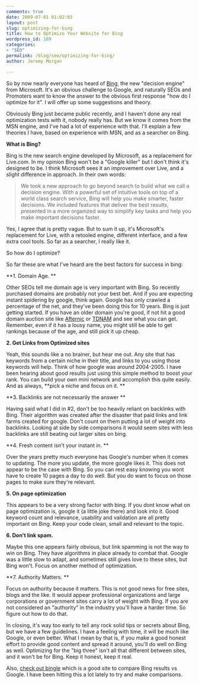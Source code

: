 ```yaml
---
comments: true
date: 2009-07-01 01:02:03
layout: post
slug: optimizing-for-bing
title: How to Optimize Your Website for Bing
wordpress_id: 169
categories:
- "SEO"
permalink: /blog/seo/optimizing-for-bing/
author: Jeremy Morgan

---
```


So by now nearly everyone has heard of [Bing](http://bing.com), the new "decision engine" from Microsoft. It's an obvious challenge to Google, and naturally SEOs and Promoters want to know the answer to the obvious first response "how do I optimize for it". I will offer up some suggestions and theory.


Obviously Bing just became public recently, and I haven't done any real optimization tests with it, nobody really has. But we know it comes from the MSN engine, and I've had a lot of experience with that. I'll explain a few theories I have, based on experience with MSN, and as a searcher on Bing.

**What is Bing?**

Bing is the new search engine developed by Microsoft, as a replacement for Live.com. In my opinion Bing won't be a "Google killer" but I don't think it's designed to be. I think Microsoft sees it an improvement over Live, and a slight difference in approach. In their own words:


> We took a new approach to go beyond search to build what we call a decision engine. With a powerful set of intuitive tools on top of a world class search service, Bing will help you make smarter, faster decisions. We included features that deliver the best results, presented in a more organized way to simplify key tasks and help you make important decisions faster.


Yes, I agree that is pretty vague. But to sum it up, it's Microsoft's replacement for Live, with a retooled engine, different interface, and a few extra cool tools. So far as a searcher, I really like it.

So how do I optimize?

So far these are what I've heard are the best factors for success in bing:

**1. Domain Age. **

Other SEOs tell me domain age is very important with Bing. So recently purchased domains are probably not your best bet. And if you are expecting instant spidering by google, think again. Google has only crawled a percentage of the net, and they've been doing this for 10 years. Bing is just getting started. If you have an older domain you're good, if not hit a good domain auction site like [Afternic](http://www.afternic.com/) or [TDNAM](https://auctions.godaddy.com/trpHome.aspx) and see what you can get. Remember, even if it has a lousy name, you might still be able to get rankings because of the age, and still pick it up cheap.

**2. Get Links from Optimized sites**

Yeah, this sounds like a no brainer, but hear me out. Any site that has keywords from a certain niche in their title, and links to you using those keywords will help. Think of how google was around 2004-2005. I have been hearing about good results just using this simple method to boost your rank. You can build your own mini network and accomplish this quite easily. And as always, **pick a niche and focus on it. **

**3. Backlinks are not necessarily the answer **

Having said what I did in #2, don't be too heavily reliant on backlinks with Bing. Their algorithm was created after the disaster that paid links and link farms created for google. Don't count on them putting a lot of weight into backlinks. Looking at side by side comparisons it would seem sites with less backlinks are still beating out larger sites on bing.

**4. Fresh content isn't your instant in. **

Over the years pretty much everyone has Google's number when it comes to updating. The more you update, the more google likes it. This does not appear to be the case with Bing. So you can rest easy knowing you wont have to create 10 pages a day to do well. But you do want to focus on those pages to make sure they're relevant.

**5. On page optimization**

This appears to be a very strong factor with bing. If you dont know what on page optimization is, google it (a little joke there) and look into it. Good keyword count and relevance, usability and validation are all pretty important on Bing. Keep your code clean, small and relevant to the topic.

**6. Don't link spam.**

Maybe this one appears fairly obvious, but link spamming is not the way to win on Bing. They have algorithms in place already to combat that. Google was a little slow to adapt, and sometimes still gives love to these sites, but Bing won't. Focus on another method of optimization.

**7. Authority Matters. **

Focus on authority because it matters. This is not good news for free sites, blogs and the like. It would appear professional organizations and large corporations or government sites carry a lot of weight with Bing. If you are not considered an "authority" in the industry you'll have a harder time. So figure out how to do that.

In closing, it's way too early to tell any rock solid tips or secrets about Bing, but we have a few guidelines. I have a feeling with time, it will be much like Google, or even better. What I mean by that is, if you make a good honest effort to provide good content and spread it around, you'll do well on Bing as well. Optimizing for the "big three" isn't all that different between sites, and it won't be for Bing. Keep it honest, keep it real.

Also, [check out bingle](http://bingle.pwnij.com/) which is a good site to compare Bing results vs Google. I have been hitting this a lot lately to try and make comparisons.
